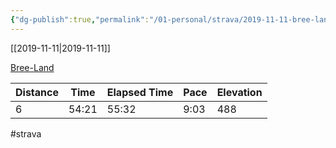 ```yaml
---
{"dg-publish":true,"permalink":"/01-personal/strava/2019-11-11-bree-land/"}
---
```



[[2019-11-11\|2019-11-11]]

[Bree-Land](https://www.strava.com/activities/2863282767)

| Distance | Time  | Elapsed Time | Pace | Elevation |
| -------- | ----- | ------------ | ---- | --------- |
| 6        | 54:21 | 55:32        | 9:03 | 488       |




#strava
